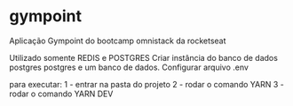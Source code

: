# gympoint
Aplicação Gympoint do bootcamp omnistack da rocketseat

Utilizado somente REDIS e POSTGRES
Criar instância do banco de dados postgres postgres e um banco de dados.
Configurar arquivo .env

para executar: 
1 - entrar na pasta do projeto
2 - rodar o comando YARN
3 - rodar o comando YARN DEV
